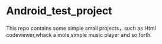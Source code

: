 # Android_test_project
This repo contains some simple small projects，such as Html codeviewer,whack a mole,simple music player and so forth.
